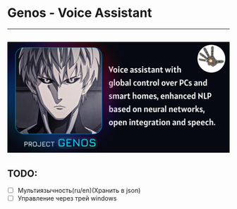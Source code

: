 # Genos - Voice Assistant
---
![poster](app/img/posters/genos_poster.jpg)
---

## TODO:
- [ ] Мультиязычность(ru/en)(Хранить в json)</br>
- [ ] Управление через трей windows</br>